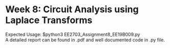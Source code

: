 # Week 8: Circuit Analysis using Laplace Transforms
Expected Usage: $python3 EE2703_Assignment8_EE19B009.py <br>
A detailed report can be found in .pdf and well documented code in .py file.
